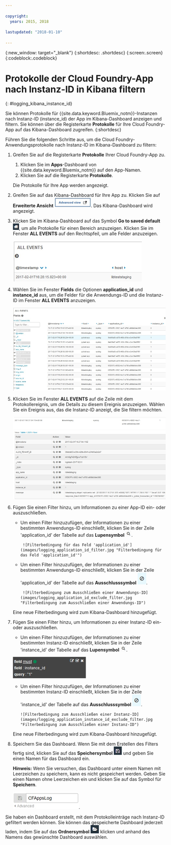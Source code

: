 ```yaml
---

copyright:
  years: 2015, 2018

lastupdated: "2018-01-10"

---
```

{:new_window: target="_blank"}
{:shortdesc: .shortdesc}
{:screen:.screen}
{:codeblock:.codeblock}


# Protokolle der Cloud Foundry-App nach Instanz-ID in Kibana filtern
{: #logging_kibana_instance_id}

Sie können Protokolle für {{site.data.keyword.Bluemix_notm}}-Instanzen nach Instanz-ID (instance_id) der App im Kibana-Dashboard anzeigen und filtern. Sie können über die Registerkarte **Protokolle** für Ihre Cloud Foundry-App auf das Kibana-Dashboard zugreifen. 
{:shortdesc}

Führen Sie die folgenden Schritte aus, um die Cloud Foundry-Anwendungsprotokolle nach Instanz-ID im Kibana-Dashboard zu filtern:

1. Greifen Sie auf die Registerkarte **Protokolle** Ihrer Cloud Foundry-App zu. 

    1. Klicken Sie im **Apps**-Dashboard von {{site.data.keyword.Bluemix_notm}} auf den App-Namen.
    2. Klicken Sie auf die Registerkarte **Protokolle**. 
    
    Die Protokolle für Ihre App werden angezeigt.

2. Greifen Sie auf das Kibana-Dashboard für Ihre App zu. Klicken Sie auf **Erweiterte Ansicht** ![Link für erweiterte Ansicht](images/logging_advanced_view.jpg "Link für erweiterte Ansicht"). Das Kibana-Dashboard wird angezeigt.

3. Klicken Sie im Kibana-Dashboard auf das Symbol **Go to saved default** ![Symbol 'Go to saved default'](images/logging_default_dash.jpg "Symbol 'Go to saved default'"), um alle Protokolle für einen Bereich anzuzeigen. Klicken Sie im Fenster **ALL EVENTS** auf den Rechtspfeil, um alle Felder anzuzeigen. 

    ![Fenster 'ALL EVENTS' mit Rechtspfeilsymbol](images/logging_all_events_no_fields.jpg "Fenster 'ALL EVENTS' mit Rechtspfeilsymbol")

4. Wählen Sie im Fenster **Fields** die Optionen **application_id** und **instance_id** aus, um die Felder für die Anwendungs-ID und die Instanz-ID im Fenster **ALL EVENTS** anzuzeigen.

    ![Fenster 'ALL EVENTS' mit den ausgewählten Feldern 'application_id' und 'instance_id'](images/logging_all_events_app_instance_select.jpg "Fenster 'ALL EVENTS' mit den ausgewählten Feldern 'application_id' und 'instance_id'")

5. Klicken Sie im Fenster **ALL EVENTS** auf die Zeile mit dem Protokollereignis, um die Details zu diesem Ereignis anzuzeigen. Wählen Sie ein Ereignis aus, das die Instanz-ID anzeigt, die Sie filtern möchten.

    ![Fenster 'ALL EVENTS' mit Details zu einem ausgewählten Protokollereignis](images/logging_selected_log_event.jpg "Fenster 'ALL EVENTS' mit Details zu einem ausgewählten Protokollereignis")

6. Fügen Sie einen Filter hinzu, um Informationen zu einer App-ID ein- oder auszuschließen. 

    * Um einen Filter hinzuzufügen, der Informationen zu einer bestimmten Anwendungs-ID einschließt, klicken Sie in der Zeile 'application_id' der Tabelle auf das **Lupensymbol** ![Lupensymbol](images/logging_magnifying_glass.jpg). 
    
           ![Filterbedingung für das Feld 'application_id'](images/logging_application_id_filter.jpg "Filterbedingung für das Feld 'application_id'")
    
    * Um einen Filter hinzuzufügen, der Informationen zu einer bestimmten Anwendungs-ID einschließt, klicken Sie in der Zeile 'application_id' der Tabelle auf das **Ausschlusssymbol** ![Ausschlusssymbol](images/logging_exclusion_icon.png). 
    
           ![Filterbedingung zum Ausschließen einer Anwendungs-ID](images/logging_application_id_exclude_filter.jpg "Filterbedingung zum Ausschließen einer Anwendungs-ID")
    
    Eine neue Filterbedingung wird zum Kibana-Dashboard hinzugefügt.
 

7. Fügen Sie einen Filter hinzu, um Informationen zu einer Instanz-ID ein- oder auszuschließen. 

    * Um einen Filter hinzuzufügen, der Informationen zu einer bestimmten Instanz-ID einschließt, klicken Sie in der Zeile 'instance_id' der Tabelle auf das **Lupensymbol** ![Lupensymbol](images/logging_magnifying_glass.jpg "Lupensymbol"). 

    ![Filterbedingung für das Feld 'instance_id'](images/logging_instance_id_filter.jpg "Filterbedingung für das Feld 'instance_id'")

     * Um einen Filter hinzuzufügen, der Informationen zu einer bestimmten Instanz-ID einschließt, klicken Sie in der Zeile 'instance_id' der Tabelle auf das **Ausschlusssymbol** ![Ausschlussymbol](images/logging_exclusion_icon.png "Ausschlusssymbol"). 
    
           ![Filterbedingung zum Ausschließen einer Instanz-ID](images/logging_application_instance_id_exclude_filter.jpg "Filterbedingung zum Ausschließen einer Instanz-ID")
    
    Eine neue Filterbedingung wird zum Kibana-Dashboard hinzugefügt.

9. Speichern Sie das Dashboard. Wenn Sie mit dem Erstellen des Filters fertig sind, klicken Sie auf das **Speichersymbol** ![Speichersymbol](images/logging_save.jpg "Speichersymbol") und geben Sie einen Namen für das Dashboard ein. 

    **Hinweis:** Wenn Sie versuchen, das Dashboard unter einem Namen mit Leerzeichen zu speichern, kann es nicht gespeichert werden. Geben Sie einen Namen ohne Leerzeichen ein und klicken Sie auf das Symbol für **Speichern**.

    ![Dashboard-Namen speichern](images/logging_save_dashboard.jpg "Dashboard-Namen speichern").

Sie haben ein Dashboard erstellt, mit dem Protokolleinträge nach Instanz-ID gefiltert werden können. Sie können das gespeicherte Dashboard jederzeit laden, indem Sie auf das **Ordnersymbol** ![Ordnerymbol](images/logging_folder.jpg "Ordnersymbo") klicken und anhand des Namens das gewünschte Dashboard auswählen. 
